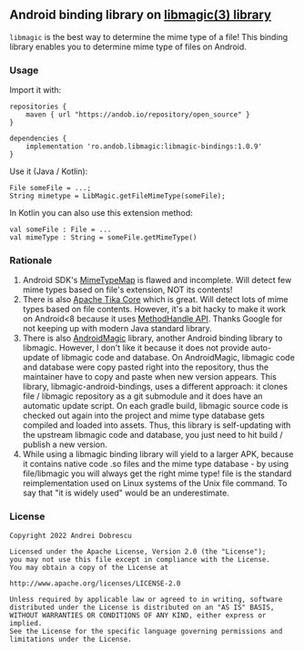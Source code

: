 ## Android binding library on [libmagic(3) library](https://github.com/file/file)

``libmagic`` is the best way to determine the mime type of a file! This binding library enables you to determine mime type of files on Android.

### Usage

Import it with:

```
repositories {
    maven { url "https://andob.io/repository/open_source" }
}
```

```
dependencies {
    implementation 'ro.andob.libmagic:libmagic-bindings:1.0.9'
}
```

Use it (Java / Kotlin):

```
File someFile = ...;
String mimetype = LibMagic.getFileMimeType(someFile);
```

In Kotlin you can also use this extension method:

```
val someFile : File = ...
val mimeType : String = someFile.getMimeType()
```

### Rationale

1. Android SDK's [MimeTypeMap](https://developer.android.com/reference/android/webkit/MimeTypeMap) is flawed and incomplete. Will detect few mime types based on file's extension, NOT its contents!
2. There is also [Apache Tika Core](https://tika.apache.org/) which is great. Will detect lots of mime types based on file contents. However, it's a bit hacky to make it work on Android<8 because it uses [MethodHandle API](https://developer.android.com/reference/java/lang/invoke/MethodHandle). Thanks Google for not keeping up with modern Java standard library.
3. There is also [AndroidMagic](https://github.com/huzongyao/AndroidMagic) library, another Android binding library to libmagic. However, I don't like it because it does not provide auto-update of libmagic code and database. On AndroidMagic, libmagic code and database were copy pasted right into the repository, thus the maintainer have to copy and paste when new version appears. This library, libmagic-android-bindings, uses a different approach: it clones file / libmagic repository as a git submodule and it does have an automatic update script. On each gradle build, libmagic source code is checked out again into the project and mime type database gets compiled and loaded into assets. Thus, this library is self-updating with the upstream libmagic code and database, you just need to hit build / publish a new version.
4. While using a libmagic binding library will yield to a larger APK, because it contains native code .so files and the mime type database - by using file/libmagic you will always get the right mime type! file is the standard reimplementation used on Linux systems of the Unix file command. To say that "it is widely used" would be an underestimate.

### License

```
Copyright 2022 Andrei Dobrescu

Licensed under the Apache License, Version 2.0 (the "License");
you may not use this file except in compliance with the License.
You may obtain a copy of the License at

http://www.apache.org/licenses/LICENSE-2.0

Unless required by applicable law or agreed to in writing, software
distributed under the License is distributed on an "AS IS" BASIS,
WITHOUT WARRANTIES OR CONDITIONS OF ANY KIND, either express or implied.
See the License for the specific language governing permissions and
limitations under the License.
```
